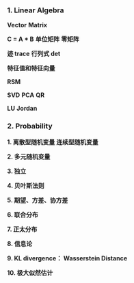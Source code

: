 ### 1. Linear Algebra

**Vector**    **Matrix**

**C = A * B**       **单位矩阵**     **零矩阵**

**迹 trace**     **行列式 det**

**特征值和特征向量**

**RSM**

**SVD**     **PCA**     **QR**

**LU**       **Jordan**

### 2. Probability

**1. 离散型随机变量     连续型随机变量**

**2. 多元随机变量**

**3. 独立**

**4. 贝叶斯法则**

**5. 期望、方差、协方差**

**6. 联合分布**

**7. 正太分布**

**8. 信息论**

**9. KL divergence： Wasserstein   Distance**

**10. 极大似然估计**